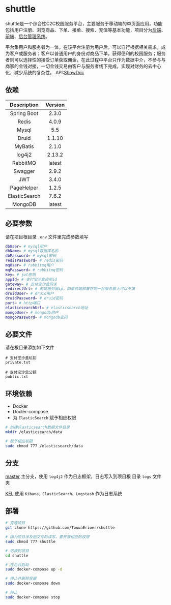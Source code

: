 # shuttle

shuttle是一个综合性C2C校园服务平台，主要服务于移动端的单页面应用，功能包括用户注册、浏览商品、下单、接单、搜索、充值等基本功能，项目分为[后端](https://github.com/TouwaErioer/shuttle-interconnected)、[前端](https://github.com/TouwaErioer/shuttle-interconnected-web)、[后台管理系统](https://github.com/TouwaErioer/shuttle-interconnected-admin)。   

平台集用户和服务者为一体，在该平台注册为用户后，可以自行根据相关需求，成为客户或服务者；客户以普通用户的身份对商品下单，获得便利的校园服务；服务者则可以选择性的接受订单获取佣金，在此过程中平台只作为数据中介，不参与与商家的金钱对接，一切金钱交易由客户与服务者线下完成，实现对财务的去中心化，减少系统的复杂性。
API:[ShowDoc](https://www.showdoc.com.cn/1290360650186390)

## 依赖

| Description | Version|
|  :----: | :----: |
| Spring Boot | 2.3.0 |
| Redis | 4.0.9 |
| Mysql | 5.5 |
| Druid | 1.1.10 |
| MyBatis | 2.1.0 |
| log4j2 | 2.13.2 |
| RabbitMQ | latest |
| Swagger | 2.9.2 |
| JWT | 3.4.0 |
| PageHelper | 1.2.5 |
| ElasticSearch | 7.6.2 |
| MongoDB | latest |

## 必要参数

请在项目根目录 `.env` 文件里完成参数填写

```sh
dbUser= # mysql用户
dbName= # mysql数据库名称
dbPassword= # mysql密码
redisPassword= # redis密码
mqUser= # rabbitmq用户
mqPassword= # rabbitmq密码
key= # jwt密钥
appId= # 支付宝沙盒应用id
gateway= # 支付宝沙盒网关
redirectUrl= # 前端服务器ip，如果前端部署在同一台服务器上可以不填
druidUser= # druid用户
druidPassword= # druid密码
port= # http端口
elasticsearchUrl= # elasticsearch地址
mongoUser= # mongodb用户
mongoPassword= # mongodb密码
```

## 必要文件

请在根目录添加如下文件

```
# 支付宝沙盒私钥
private.txt

# 支付宝沙盒公钥
public.txt
```

## 环境依赖

* Docker
* Docler-compose
* 为 `ElasticSearch` 赋予相应权限

```sh
# 创建elasticsearch数据文件目录
mkdir /elasticsearch/data

# 赋予相应权限
sudo chmod 777 /elasticsearch/data
```

## 分支

[master](https://github.com/TouwaErioer/shuttle) 主分支，使用 `log4j2` 作为日志框架，日志写入到项目根 目录 `logs` 文件夹

[KEL](https://github.com/TouwaErioer/shuttle) 使用 `Kibana、ElasticSearch、Logstash` 作为日志系统

## 部署

```sh
# 克隆项目
git clone https://github.com/TouwaErioer/shuttle

# 因为项目涉及到文件的读写，要开放相应的权限
sudo chmod 777 shuttle

# 切换到项目
cd shuttle

# 在后台启动
sudo docker-compose up -d

# 停止并删除容器
sudo docker-compose down

# 停止
sudo docker-compose stop
```

